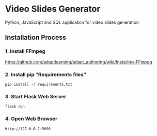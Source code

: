 # Video Slides Generator
Python, JavaScript and SQL application for video slides generation

## Installation Process
### 1. Install FFmpeg
https://github.com/adaptlearning/adapt_authoring/wiki/Installing-FFmpeg

### 2. Install pip "Requirements files"
`pip install -r requirements.txt`

### 3. Start Flask Web Server
`flask run`

### 4. Open Web Browser
`http://127.0.0.1:5000`